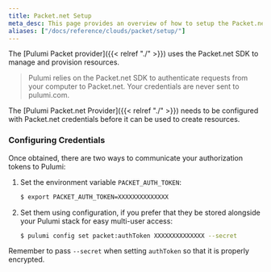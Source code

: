```yaml
---
title: Packet.net Setup
meta_desc: This page provides an overview of how to setup the Packet.net SDK to manage and provision resources.
aliases: ["/docs/reference/clouds/packet/setup/"]
---
```


The [Pulumi Packet provider]({{< relref "./" >}}) uses the Packet.net SDK to manage and provision resources.

> Pulumi relies on the Packet.net SDK to authenticate requests from your computer to Packet.net. Your credentials are never sent
> to pulumi.com.

The [Pulumi Packet.net Provider]({{< relref "./" >}}) needs to be configured with Packet.net credentials
before it can be used to create resources.

### Configuring Credentials

Once obtained, there are two ways to communicate your authorization tokens to Pulumi:

1. Set the environment variable `PACKET_AUTH_TOKEN`:

    ```bash
    $ export PACKET_AUTH_TOKEN=XXXXXXXXXXXXXX
    ```

2. Set them using configuration, if you prefer that they be stored alongside your Pulumi stack for easy multi-user access:

    ```bash
    $ pulumi config set packet:authToken XXXXXXXXXXXXXX --secret
    ```

Remember to pass `--secret` when setting `authToken` so that it is properly encrypted.
